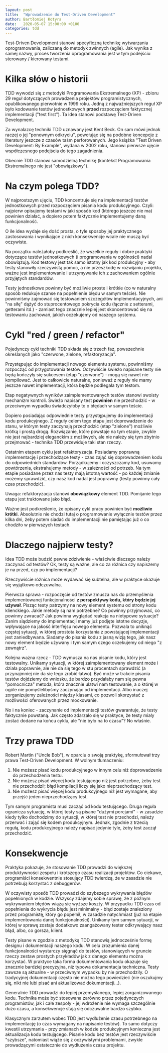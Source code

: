```yaml
---
layout: post
title:  "Wprowadzenie do Test-Driven Development"
author: Bartłomiej Kotyra
date:   2020-05-07 15:00:00 +0100
categories: tdd
---
```


Test-Driven Development stanowi specyficzną technikę wytwarzania oprogramowania, zaliczaną do metodyk zwinnych (agile). Jak wynika z samej nazwy, proces tworzenia oprogramowania jest w tym podejściu sterowany / kierowany testami.


# Kilka słów o historii

TDD wywodzi się z metodyki Programowania Ekstremalnego (XP) - zbioru 29 reguł dotyczących prowadzenia projektów programistycznych, opublikowanego pierwotnie w 1999 roku. Jedną z najważniejszych reguł XP było kodowanie testów jednostkowych **przed** rozpoczęciem faktycznej implementacji ("test first"). Ta idea stanowi podstawę Test-Driven Development.

Za wynalazcę techniki TDD uznawany jest Kent Beck. On sam mówi jednak raczej o jej "ponownym odkryciu", powołując się na podobne koncepcje z literatury jeszcze z czasów taśm perforowanych. Jego książka "Test Driven Development: By Example", wydana w 2002 roku, stanowi pierwsze ujęcie współczesnego podejścia do tego zagadnienia.

Obecnie TDD stanowi samodzielną technikę (kontekst Programowania Ekstremalnego nie jest "obowiązkowy").


# Na czym polega TDD?

W najprostszym ujęciu, TDD koncentruje się na implementacji testów jednostkowych przed rozpoczęciem pisania kodu produkcyjnego. Czyli: najpierw opisujemy testami w jaki sposób kod (którego jeszcze nie ma) powinien działać, a dopiero potem faktycznie implementujemy daną funkcjonalność.

O ile idea wydaje się dość prosta, o tyle sposoby jej praktycznego zastosowania i wynikające z nich konsekwencje wcale nie muszą być oczywiste.

Na początku należałoby podkreślić, że wszelkie reguły i dobre praktyki dotyczące testów jednostkowych (i programowania w ogólności) nadal obowiązują. Kod testowy jest tak samo istotny jak kod produkcyjny - aby testy stanowiły rzeczywistą pomoc, a nie przeszkodę w rozwijaniu projektu, ważne jest implementowanie i utrzymywanie ich z zachowaniem ogólnie przyjętych standardów.

Testy jednostkowe powinny być możliwie proste i krótkie (co w naturalny sposób redukuje szanse na popełnienie błędu w samym teście). Nie powinniśmy zajmować się testowaniem szczegółów implementacyjnych, ani "na siłę" dążyć do stuprocentowego pokrycia kodu (łącznie z setterami, getterami itd.) - zamiast tego znacznie lepiej jest skoncentrować się na testowaniu zachowań, jakich oczekujemy od naszego systemu.


# Cykl "red / green / refactor"

Pojedynczy cykl techniki TDD składa się z trzech faz, powszechnie określanych jako "czerwone, zielone, refaktoryzacja".

Przystępując do implementacji nowego elementu systemu, powinniśmy rozpocząć od przygotowania testów. Oczywiście świeżo napisane testy nie będą kończyły się sukcesem (etap "czerwone") - mogą się nawet nie kompilować. Jest to całkowicie naturalne, ponieważ z reguły nie mamy jeszcze nawet implementacji, która będzie podlegała tym testom.

Etap negatywnych wyników zaimplementowanych testów stanowi swoisty mechanizm kontroli. Świeżo napisany test **powinien** nie przechodzić - w przeciwnym wypadku świadczyłoby to o błędach w samym teście.

Dopiero posiadając odpowiednie testy przystępujemy do implementacji kodu produkcyjnego. Z reguły celem tego etapu jest doprowadzenie do stanu, w którym testy zaczynają przechodzić (etap "zielone") możliwie krótką i prostą drogą. Rozwiązanie, które powstaje na tym etapie, zwykle nie jest najbardziej eleganckim z możliwych, ale nie należy się tym zbytnio przejmować - technika TDD przewiduje taki stan rzeczy.

Ostatnim etapem cyklu jest refaktoryzacja. Posiadamy poprawną implementację i przechodzące testy - czas zająć się doprowadzeniem kodu do odpowiednich standardów. Porządkujemy i oczyszczamy kod, usuwamy powtórzenia, ekstrahujemy metody - w zależności od potrzeb. Na tym etapie posiadane przez nas testy mają istotną wartość - po każdej zmianie możemy sprawdzić, czy nasz kod nadal jest poprawny (testy powinny cały czas przechodzić).

Uwaga: refaktoryzacja stanowi **obowiązkowy** element TDD. Pomijanie tego etapu jest traktowane jako błąd.

Ważne jest podkreślenie, że opisany cykl pracy powinien być **możliwie krótki**. Absolutnie nie chodzi tutaj o programowanie wyłącznie testów przez kilka dni, żeby potem siadać do implementacji nie pamiętając już o co chodziło w pierwszych testach.


# Dlaczego najpierw testy?

Idea TDD może budzić pewne zdziwienie - właściwie dlaczego należy zaczynać od testów? Ok, testy są ważne, ale co za różnica czy napiszemy je na przed, czy po implementacji?

Rzeczywiście różnica może wydawać się subtelna, ale w praktyce okazuje się wyjątkowo odczuwalna.

Pierwsza sprawa - rozpoczęcie od testów zmusza nas do przemyślenia implementowanej funkcjonalności **z perspektywy kodu, który będzie jej używał**. Pisząc testy patrzymy na nowy element systemu od strony kodu klienckiego. Jakie metody są nam potrzebne? Co powinny przyjmować, co powinny zwracać? Jak powinna wyglądać reakcja na nietypowe sytuacje? Zanim siądziemy do implementacji mamy już podjęte istotne decyzje, wpływające na jakość interfejsu nowego elementu. Pozwala to uniknąć częstej sytuacji, w której prostota korzystania z powstającej implementacji jest zaniedbywana. Siadamy do pisania kodu z jasną wizją tego, jak nasz nowy element będzie używany i tym samym czego oczekujemy od niego "z zewnątrz".

Kolejna ważna rzecz - TDD wymusza na nas pisanie kodu, który jest testowalny. Unikamy sytuacji, w której zaimplementowany element może i działa poprawnie, ale nie da się tego w stu procentach sprawdzić (a przynajmniej nie da się tego zrobić łatwo). Być może w trakcie pisania testów dojdziemy do wniosku, że bardzo przydałaby nam się pewna "pomocnicza" metoda, która znacznie ułatwi nam testowanie, a o której w ogóle nie pomyślelibyśmy zaczynając od implementacji. Albo inaczej zorganizujemy zależności między klasami, co pozwoli skorzystać z możliwości oferowanych przez mockowanie.

No i na koniec - zaczynanie od implementacji testów gwarantuje, że testy faktycznie powstaną. Jak często zdarzało się w praktyce, że testy miały zostać dodane na końcu cyklu, ale "nie było na to czasu"? No właśnie.


# Trzy prawa TDD

Robert Martin ("Uncle Bob"), w oparciu o swoją praktykę, sformułował trzy prawa Test-Driven Development. W wolnym tłumaczeniu:

1. Nie możesz pisać kodu produkcyjnego w innym celu niż doprowadzenie do przechodzenia testu.
2. Nie możesz pisać więcej kodu testującego niż jest potrzebne, żeby test nie przechodził; błąd kompilacji liczy się jako nieprzechodzący test.
3. Nie możesz pisać więcej kodu produkcyjnego niż jest wymagane, aby przejść jeden nieprzechodzący test.

Tym samym programista musi zacząć od kodu testującego. Druga reguła ogranicza sytuację, w której testy są pisane "dużymi porcjami" - w zasadzie kiedy tylko dochodzimy do sytuacji, w której test nie przechodzi, należy przerwać i zająć się kodem produkcyjnym. Jednak, zgodnie z trzecią regułą, kodu produkcyjnego należy napisać jedynie tyle, żeby test zaczął przechodzić.


# Konsekwencje

Praktyka pokazuje, że stosowanie TDD prowadzi do większej produktywności zespołu i krótszego czasu realizacji projektów. Co ciekawe, programiści konsekwentnie stosujący TDD twierdzą, że w zasadzie nie potrzebują korzystać z debuggerów.

W oczywisty sposób TDD prowadzi do szybszego wykrywania błędów popełnionych w kodzie. Wszyscy zdajemy sobie sprawę, że z późnym wykrywaniem błędów wiążą się wyższe koszty. W przypadku TDD czas od popełnienia do wykrycia błędu jest minimalny - błąd zostaje znaleziony przez programistę, który go popełnił, w zasadzie natychmiast (już na etapie implementowania danej funkcjonalności). Unikamy tym samym sytuacji, w której w sprawę zostaje dodatkowo zaangażowany tester odkrywający nasz błąd, albo, co gorsza, klient.

Testy pisane w zgodzie z metodyką TDD stanowią jednocześnie formę designu i dokumentacji naszego kodu. W celu zrozumienia danej funkcjonalności wystarczy sięgnąć do testów, stanowiących w gruncie rzeczy zestaw prostych przykładów jak z danego elementu można korzystać. W praktyce taka forma dokumentowania kodu okazuje się znacznie bardziej precyzyjna, niż typowa dokumentacja techniczna. Testy zawsze są aktualne - w przeciwnym wypadku by nie przechodziły. O tradycyjnej dokumentacji często nie można tego powiedzieć (nie oszukujmy się, nikt nie lubi pisać ani aktualizować dokumentacji...).

Generalnie TDD prowadzi do lepiej przemyślanego, lepiej zorganizowanego kodu. Technika może być stosowana zarówno przez pojedynczych programistów, jak i całe zespoły - jej wdrożenie nie wymaga szczególnie dużo czasu, a konsekwencje stają się odczuwalne bardzo szybko.

Klasycznym zarzutem wobec TDD jest wydłużenie czasu potrzebnego na implementację (o czas wymagany na napisanie testów). To samo dotyczy kwestii utrzymania - przy zmianach w kodzie produkcyjnym konieczna jest aktualizacja kodu testującego. Pisanie kodu bez testów jest rzeczywiście "szybsze", natomiast wiąże się z oczywistymi problemami, zwykle prowadzącymi ostatecznie do wydłużenia czasu projektu.
